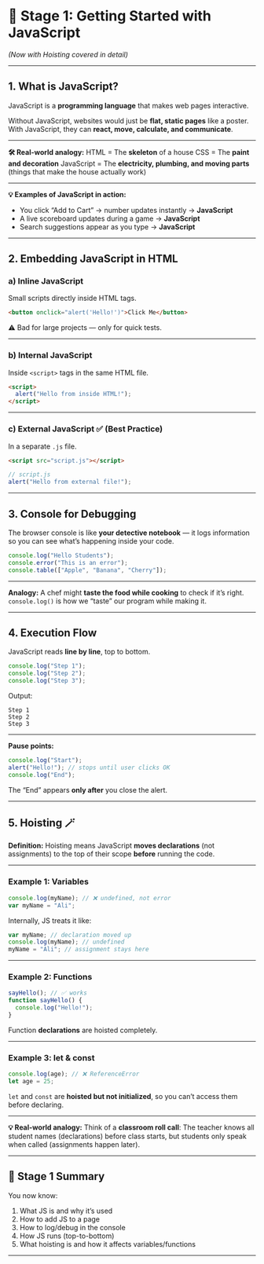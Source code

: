 # **📍 Stage 1: Getting Started with JavaScript**

*(Now with Hoisting covered in detail)*

---

## **1. What is JavaScript?**

JavaScript is a **programming language** that makes web pages interactive.

Without JavaScript, websites would just be **flat, static pages** like a poster.
With JavaScript, they can **react, move, calculate, and communicate**.

---

**🛠 Real-world analogy:**
HTML = The **skeleton** of a house
CSS = The **paint and decoration**
JavaScript = The **electricity, plumbing, and moving parts** (things that make the house actually work)

---

**💡 Examples of JavaScript in action:**

* You click “Add to Cart” → number updates instantly → **JavaScript**
* A live scoreboard updates during a game → **JavaScript**
* Search suggestions appear as you type → **JavaScript**

---

## **2. Embedding JavaScript in HTML**

### **a) Inline JavaScript**

Small scripts directly inside HTML tags.

```html
<button onclick="alert('Hello!')">Click Me</button>
```

⚠️ Bad for large projects — only for quick tests.

---

### **b) Internal JavaScript**

Inside `<script>` tags in the same HTML file.

```html
<script>
  alert("Hello from inside HTML!");
</script>
```

---

### **c) External JavaScript** ✅ (Best Practice)

In a separate `.js` file.

```html
<script src="script.js"></script>
```

```javascript
// script.js
alert("Hello from external file!");
```

---

## **3. Console for Debugging**

The browser console is like **your detective notebook** — it logs information so you can see what’s happening inside your code.

```javascript
console.log("Hello Students");
console.error("This is an error");
console.table(["Apple", "Banana", "Cherry"]);
```


---

**Analogy:**
A chef might **taste the food while cooking** to check if it’s right. `console.log()` is how we “taste” our program while making it.

---

## **4. Execution Flow**

JavaScript reads **line by line**, top to bottom.

```javascript
console.log("Step 1");
console.log("Step 2");
console.log("Step 3");
```

Output:

```
Step 1
Step 2
Step 3
```

---

**Pause points:**

```javascript
console.log("Start");
alert("Hello!"); // stops until user clicks OK
console.log("End");
```

The “End” appears **only after** you close the alert.

---

## **5. Hoisting** 🪄

**Definition:**
Hoisting means JavaScript **moves declarations** (not assignments) to the top of their scope **before** running the code.

---

### **Example 1: Variables**

```javascript
console.log(myName); // ❌ undefined, not error
var myName = "Ali";
```

Internally, JS treats it like:

```javascript
var myName; // declaration moved up
console.log(myName); // undefined
myName = "Ali"; // assignment stays here
```

---

### **Example 2: Functions**

```javascript
sayHello(); // ✅ works
function sayHello() {
  console.log("Hello!");
}
```

Function **declarations** are hoisted completely.

---

### **Example 3: let & const**

```javascript
console.log(age); // ❌ ReferenceError
let age = 25;
```

`let` and `const` are **hoisted but not initialized**, so you can’t access them before declaring.

---

**💡 Real-world analogy:**
Think of a **classroom roll call**: The teacher knows all student names (declarations) before class starts, but students only speak when called (assignments happen later).

---

## **📌 Stage 1 Summary**

You now know:

1. What JS is and why it’s used
2. How to add JS to a page
3. How to log/debug in the console
4. How JS runs (top-to-bottom)
5. What hoisting is and how it affects variables/functions

---
